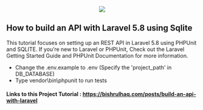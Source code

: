 <p align="center"><img src="https://laravel.com/assets/img/components/logo-laravel.svg"></p>

## How to build an API with Laravel 5.8 using Sqlite

This tutorial focuses on setting up an REST API in Laravel 5.8 using PHPUnit and SQLITE. If you’re new to Laravel or PHPUnit, Check out the Laravel Getting Started Guide and PHPUnit Documentation for more information.

- Change the .env.example to .env (Specify the 'project_path' in DB_DATABASE)
- Type vendor\bin\phpunit to run tests

#### Links to this Project Tutorial : https://bishrulhaq.com/posts/build-an-api-with-laravel


